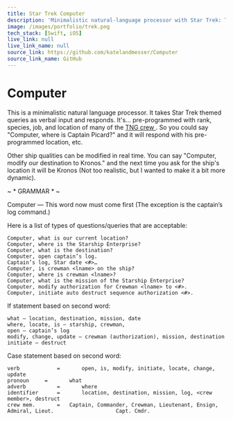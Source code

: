 ```yaml
---
title: Star Trek Computer
description: 'Minimalistic natural-language processor with Star Trek: TNG themed queries.'
image: /images/portfolio/trek.png
tech_stack: [Swift, iOS]
live_link: null
live_link_name: null
source_link: https://github.com/katelandmesser/Computer
source_link_name: GitHub
---
```


# Computer

This is a minimalistic natural language processor. It takes Star Trek themed queries as verbal input and responds. 
It's... pre-programmed with rank, species, job, and location of many of the <a href = "http://en.wikipedia.org/wiki/List_of_Star_Trek_characters#Main_cast_and_major_characters_of_Star_Trek:_The_Next_Generation_.28TNG.29_and_Movies">TNG crew </a>. So you could say "Computer, where is Captain Picard?" and it will respond with his pre-programmed location, etc. 

Other ship qualities can be modified in real time. You can say "Computer, modify our destination to Kronos." and the next time you ask for the ship's location it will be Kronos (Not too realistic, but I wanted to make it a bit more dynamic).


~ * GRAMMAR * ~ 

Computer — This word now must come first (The exception is the captain’s log command.)

Here is a list of types of questions/queries that are acceptable:

	Computer, what is our current location?
	Computer, where is the Starship Enterprise?
	Computer, what is the destination?
	Computer, open captain’s log.
	Captain’s log, Star date <#>…
	Computer, is crewman <lname> on the ship?
	Computer, where is crewman <lname>?
	Computer, what is the mission of the Starship Enterprise?
	Computer, modify authorization for Crewman <lname> to <#>.
	Computer, initiate auto destruct sequence authorization <#>. 

If statement based on second word: 

	what — location, destination, mission, date 
	where, locate, is — starship, crewman, 
	open — captain’s log
	modify, change, update — crewman (authorization), mission, destination
	initiate — destruct 

Case statement based on second word: 

	verb	     	=   	open, is, modify, initiate, locate, change, update
	pronoun		=   	what
	adverb      	=   	where
	identifier    	=    	location, destination, mission, log, <crew member>, destruct
	crew mem.       =	Captain, Commander, Crewman, Lieutenant, Ensign, Admiral, Lieut. 					Capt. Cmdr.